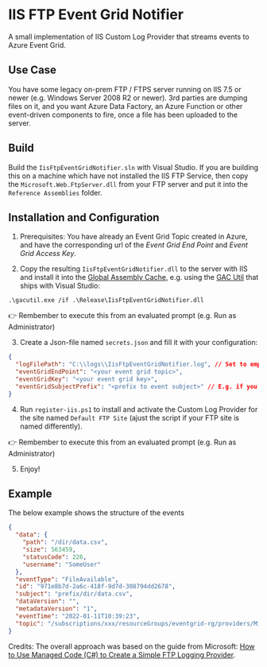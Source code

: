 # IIS FTP Event Grid Notifier

A small implementation of IIS Custom Log Provider that streams events to Azure Event Grid.

## Use Case

You have some legacy on-prem FTP / FTPS server running on IIS 7.5 or newer (e.g. Windows Server 2008 R2 or newer). 3rd parties are dumping files on it, and you want Azure Data Factory, an Azure Function or other event-driven components to fire, once a file has been uploaded to the server.

## Build

Build the `IisFtpEventGridNotifier.sln` with Visual Studio. If you are building this on a machine which have not installed the IIS FTP Service, then copy the `Microsoft.Web.FtpServer.dll` from your FTP server and put it into the `Reference Assemblies` folder.

## Installation and Configuration

1. Prerequisites: You have already an Event Grid Topic created in Azure, and have the corresponding url of the *Event Grid End Point* and *Event Grid Access Key*.

2. Copy the resulting `IisFtpEventGridNotifier.dll` to the server with IIS and install it into the [Global Assembly Cache](https://docs.microsoft.com/en-us/dotnet/framework/app-domains/gac), e.g. using the [GAC Util](https://docs.microsoft.com/en-us/dotnet/framework/tools/gacutil-exe-gac-tool) that ships with Visual Studio:

``.\gacutil.exe /if .\Release\IisFtpEventGridNotifier.dll``

:point_right: Rembember to execute this from an evaluated prompt (e.g. Run as Administrator)

3. Create a Json-file named `secrets.json` and fill it with your configuration:

```json
{
  "logFilePath": "C:\\logs\\IisFtpEventGridNotifier.log", // Set to empty to disable logging
  "eventGridEndPoint": "<your event grid topic>",
  "eventGridKey": "<your event grid key>",
  "eventGridSubjectPrefix": "<prefix to event subject>" // E.g. if you have multiple servers, you can use this to distinguish them
}
```

4. Run `register-iis.ps1` to install and activate the Custom Log Provider for the site named `Default FTP Site` (ajust the script if your FTP site is named differently).

:point_right: Rembember to execute this from an evaluated prompt (e.g. Run as Administrator)

5. Enjoy!

## Example

The below example shows the structure of the events 

```json
{
  "data": {
    "path": "/dir/data.csv",
    "size": 563459,
    "statusCode": 226,
    "username": "SomeUser"
  },
  "eventType": "FileAvailable",
  "id": "971e8b7d-2a6c-418f-9d7d-308794dd2678",
  "subject": "prefix/dir/data.csv",
  "dataVersion": "",
  "metadataVersion": "1",
  "eventTime": "2022-01-11T10:39:23",
  "topic": "/subscriptions/xxx/resourceGroups/eventgrid-rg/providers/Microsoft.EventGrid/topics/event-grid-topic"
}
```

Credits: The overall approach was based on the guide from Microsoft: [How to Use Managed Code (C#) to Create a Simple FTP Logging Provider](https://docs.microsoft.com/en-us/iis/develop/developing-for-ftp/how-to-use-managed-code-c-to-create-a-simple-ftp-logging-provider).
